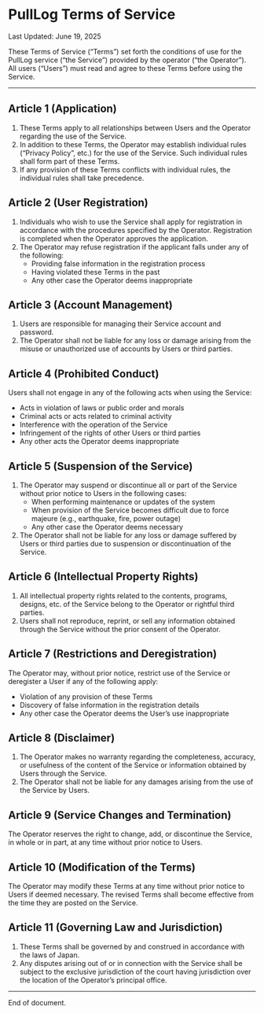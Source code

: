 # PullLog Terms of Service

Last Updated: June 19, 2025

These Terms of Service (“Terms”) set forth the conditions of use for the PullLog service (“the Service”) provided by the operator (“the Operator”). All users (“Users”) must read and agree to these Terms before using the Service.

---

## Article 1 (Application)

1. These Terms apply to all relationships between Users and the Operator regarding the use of the Service.
2. In addition to these Terms, the Operator may establish individual rules (“Privacy Policy”, etc.) for the use of the Service. Such individual rules shall form part of these Terms.
3. If any provision of these Terms conflicts with individual rules, the individual rules shall take precedence.

## Article 2 (User Registration)

1. Individuals who wish to use the Service shall apply for registration in accordance with the procedures specified by the Operator. Registration is completed when the Operator approves the application.
2. The Operator may refuse registration if the applicant falls under any of the following:
   - Providing false information in the registration process
   - Having violated these Terms in the past
   - Any other case the Operator deems inappropriate

## Article 3 (Account Management)

1. Users are responsible for managing their Service account and password.
2. The Operator shall not be liable for any loss or damage arising from the misuse or unauthorized use of accounts by Users or third parties.

## Article 4 (Prohibited Conduct)

Users shall not engage in any of the following acts when using the Service:

- Acts in violation of laws or public order and morals
- Criminal acts or acts related to criminal activity
- Interference with the operation of the Service
- Infringement of the rights of other Users or third parties
- Any other acts the Operator deems inappropriate

## Article 5 (Suspension of the Service)

1. The Operator may suspend or discontinue all or part of the Service without prior notice to Users in the following cases:
   - When performing maintenance or updates of the system
   - When provision of the Service becomes difficult due to force majeure (e.g., earthquake, fire, power outage)
   - Any other case the Operator deems necessary
2. The Operator shall not be liable for any loss or damage suffered by Users or third parties due to suspension or discontinuation of the Service.

## Article 6 (Intellectual Property Rights)

1. All intellectual property rights related to the contents, programs, designs, etc. of the Service belong to the Operator or rightful third parties.
2. Users shall not reproduce, reprint, or sell any information obtained through the Service without the prior consent of the Operator.

## Article 7 (Restrictions and Deregistration)

The Operator may, without prior notice, restrict use of the Service or deregister a User if any of the following apply:

- Violation of any provision of these Terms
- Discovery of false information in the registration details
- Any other case the Operator deems the User’s use inappropriate

## Article 8 (Disclaimer)

1. The Operator makes no warranty regarding the completeness, accuracy, or usefulness of the content of the Service or information obtained by Users through the Service.
2. The Operator shall not be liable for any damages arising from the use of the Service by Users.

## Article 9 (Service Changes and Termination)

The Operator reserves the right to change, add, or discontinue the Service, in whole or in part, at any time without prior notice to Users.

## Article 10 (Modification of the Terms)

The Operator may modify these Terms at any time without prior notice to Users if deemed necessary. The revised Terms shall become effective from the time they are posted on the Service.

## Article 11 (Governing Law and Jurisdiction)

1. These Terms shall be governed by and construed in accordance with the laws of Japan.
2. Any disputes arising out of or in connection with the Service shall be subject to the exclusive jurisdiction of the court having jurisdiction over the location of the Operator’s principal office.

---

End of document.

